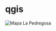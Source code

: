 # qgis

![Mapa La Pedregosa](https://github.com/user-attachments/assets/469e2e24-b187-45b2-8bd7-1ff1dfcda68a)
